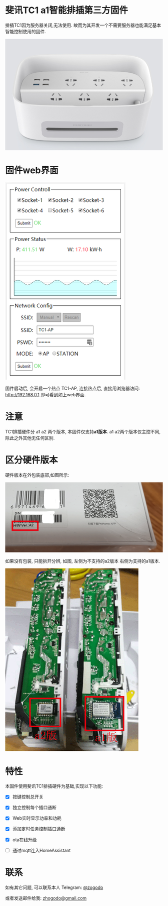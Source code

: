 # 斐讯TC1 a1智能排插第三方固件
排插TC1因为服务器关闭,无法使用. 故而为其开发一个不需要服务器也能满足基本智能控制使用的固件.

![web](./doc/Phicomm_TC1.png)



# 固件web界面

![web](./doc/web.png)

固件启动后, 会开启一个热点 TC1-AP, 连接热点后, 直接用浏览器访问: http://192.168.0.1 即可看到如上web界面.



# 注意

TC1排插硬件分 a1 a2 两个版本, 本固件仅支持**a1版本**. a1 a2两个版本仅主控不同, 除此之外其他无任何区别.



# 区分硬件版本

硬件版本在外包装底部,如图所示:

![hardware_version](./doc/hardware_version.png)

如果没有包装, 只能拆开分辨, 如图, 左侧为不支持的a2版本 右侧为支持的a1版本.

![a1_a2](./doc/a1_a2.png)



# 特性

本固件使用斐讯TC1排插硬件为基础,实现以下功能:

- [x] 按键控制总开关
- [x] 独立控制每个插口通断
- [x] Web实时显示功率和功耗
- [x] 添加定时任务控制插口通断
- [x] ota在线升级
- [ ] 通过mqtt连入HomeAssistant



# 联系

如有其它问题, 可以联系本人 Telegram: [@zogodo](https://t.me/zogodo)

或者发送邮件给我: zhogodo@gmail.com

